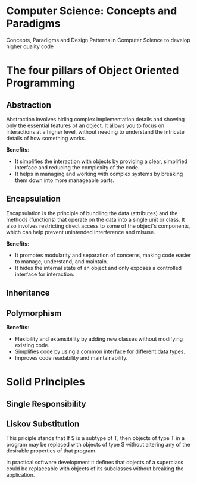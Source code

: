 # Computer Science: Concepts and Paradigms
Concepts, Paradigms and Design Patterns in Computer Science to develop higher quality code

# The four pillars of Object Oriented Programming

## Abstraction

Abstraction involves hiding complex implementation details and showing only the essential features of an object. It allows you to focus on interactions at a higher level, without needing to understand the intricate details of how something works.

**Benefits**: 
* It simplifies the interaction with objects by providing a clear, simplified interface and reducing the complexity of the code.
* It helps in managing and working with complex systems by breaking them down into more manageable parts.
## Encapsulation

Encapsulation is the principle of bundling the data (attributes) and the methods (functions) that operate on the data into a single unit or class. It also involves restricting direct access to some of the object's components, which can help prevent unintended interference and misuse.

**Benefits**: 
* It promotes modularity and separation of concerns, making code easier to manage, understand, and maintain.
* It hides the internal state of an object and only exposes a controlled interface for interaction.

## Inheritance
## Polymorphism

**Benefits**:
* Flexibility and extensibility by adding new classes without modifying existing code.
* Simplifies code by using a common interface for different data types.
* Improves code readability and maintainability.

# Solid Principles

## Single Responsibility

## Liskov Substitution

This priciple stands that If S is a subtype of T, then objects of type T in a program may be replaced with objects of type S without altering any of the desirable properties of that program.

In practical software development it defines that objects of a superclass could be replaceable with objects of its subclasses without breaking the application.
